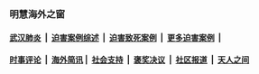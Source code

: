 
### 明慧海外之窗

####  [武汉肺炎](indexes/365.md?t=02200200) &nbsp;|&nbsp;  [迫害案例综述](indexes/328.md?t=02200200) &nbsp;|&nbsp; [迫害致死案例](indexes/277.md?t=02200200)  &nbsp;|&nbsp; [更多迫害案例](indexes/81.md?t=02200200)  &nbsp;|&nbsp; 
####  [时事评论](indexes/19.md?t=02200200) &nbsp;|&nbsp; [海外简讯](indexes/245.md?t=02200200)&nbsp;|&nbsp;  [社会支持](indexes/140.md?t=02200200) &nbsp;|&nbsp; [褒奖决议](indexes/282.md?t=02200200) &nbsp;|&nbsp; [社区报道](indexes/91.md?t=02200200)  &nbsp;|&nbsp; [天人之间](indexes/78.md?t=02200200) 

